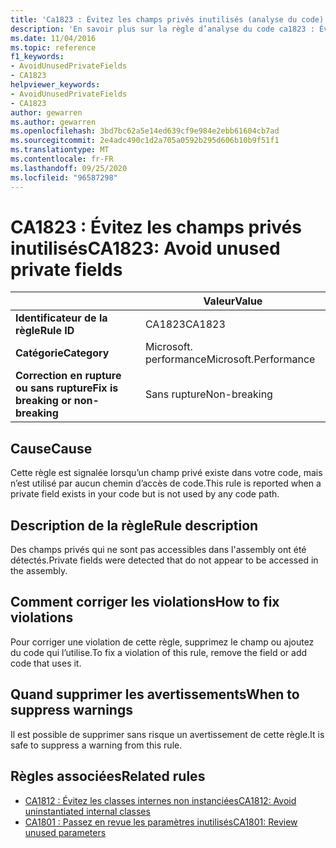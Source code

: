 ```yaml
---
title: 'Ca1823 : Évitez les champs privés inutilisés (analyse du code)'
description: 'En savoir plus sur la règle d’analyse du code ca1823 : Évitez les champs privés inutilisés'
ms.date: 11/04/2016
ms.topic: reference
f1_keywords:
- AvoidUnusedPrivateFields
- CA1823
helpviewer_keywords:
- AvoidUnusedPrivateFields
- CA1823
author: gewarren
ms.author: gewarren
ms.openlocfilehash: 3bd7bc62a5e14ed639cf9e984e2ebb61604cb7ad
ms.sourcegitcommit: 2e4adc490c1d2a705a0592b295d606b10b9f51f1
ms.translationtype: MT
ms.contentlocale: fr-FR
ms.lasthandoff: 09/25/2020
ms.locfileid: "96587298"
---
```

# <a name="ca1823-avoid-unused-private-fields"></a><span data-ttu-id="40e96-103">CA1823 : Évitez les champs privés inutilisés</span><span class="sxs-lookup"><span data-stu-id="40e96-103">CA1823: Avoid unused private fields</span></span>

| | <span data-ttu-id="40e96-104">Valeur</span><span class="sxs-lookup"><span data-stu-id="40e96-104">Value</span></span> |
|-|-|
| <span data-ttu-id="40e96-105">**Identificateur de la règle**</span><span class="sxs-lookup"><span data-stu-id="40e96-105">**Rule ID**</span></span> |<span data-ttu-id="40e96-106">CA1823</span><span class="sxs-lookup"><span data-stu-id="40e96-106">CA1823</span></span>|
| <span data-ttu-id="40e96-107">**Catégorie**</span><span class="sxs-lookup"><span data-stu-id="40e96-107">**Category**</span></span> |<span data-ttu-id="40e96-108">Microsoft. performance</span><span class="sxs-lookup"><span data-stu-id="40e96-108">Microsoft.Performance</span></span>|
| <span data-ttu-id="40e96-109">**Correction en rupture ou sans rupture**</span><span class="sxs-lookup"><span data-stu-id="40e96-109">**Fix is breaking or non-breaking**</span></span> |<span data-ttu-id="40e96-110">Sans rupture</span><span class="sxs-lookup"><span data-stu-id="40e96-110">Non-breaking</span></span>|

## <a name="cause"></a><span data-ttu-id="40e96-111">Cause</span><span class="sxs-lookup"><span data-stu-id="40e96-111">Cause</span></span>

<span data-ttu-id="40e96-112">Cette règle est signalée lorsqu’un champ privé existe dans votre code, mais n’est utilisé par aucun chemin d’accès de code.</span><span class="sxs-lookup"><span data-stu-id="40e96-112">This rule is reported when a private field exists in your code but is not used by any code path.</span></span>

## <a name="rule-description"></a><span data-ttu-id="40e96-113">Description de la règle</span><span class="sxs-lookup"><span data-stu-id="40e96-113">Rule description</span></span>

<span data-ttu-id="40e96-114">Des champs privés qui ne sont pas accessibles dans l'assembly ont été détectés.</span><span class="sxs-lookup"><span data-stu-id="40e96-114">Private fields were detected that do not appear to be accessed in the assembly.</span></span>

## <a name="how-to-fix-violations"></a><span data-ttu-id="40e96-115">Comment corriger les violations</span><span class="sxs-lookup"><span data-stu-id="40e96-115">How to fix violations</span></span>

<span data-ttu-id="40e96-116">Pour corriger une violation de cette règle, supprimez le champ ou ajoutez du code qui l’utilise.</span><span class="sxs-lookup"><span data-stu-id="40e96-116">To fix a violation of this rule, remove the field or add code that uses it.</span></span>

## <a name="when-to-suppress-warnings"></a><span data-ttu-id="40e96-117">Quand supprimer les avertissements</span><span class="sxs-lookup"><span data-stu-id="40e96-117">When to suppress warnings</span></span>

<span data-ttu-id="40e96-118">Il est possible de supprimer sans risque un avertissement de cette règle.</span><span class="sxs-lookup"><span data-stu-id="40e96-118">It is safe to suppress a warning from this rule.</span></span>

## <a name="related-rules"></a><span data-ttu-id="40e96-119">Règles associées</span><span class="sxs-lookup"><span data-stu-id="40e96-119">Related rules</span></span>

- [<span data-ttu-id="40e96-120">CA1812 : Évitez les classes internes non instanciées</span><span class="sxs-lookup"><span data-stu-id="40e96-120">CA1812: Avoid uninstantiated internal classes</span></span>](ca1812.md)
- [<span data-ttu-id="40e96-121">CA1801 : Passez en revue les paramètres inutilisés</span><span class="sxs-lookup"><span data-stu-id="40e96-121">CA1801: Review unused parameters</span></span>](ca1801.md)
